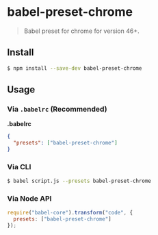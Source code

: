 # babel-preset-chrome

> Babel preset for chrome for version 46+.

## Install

```sh
$ npm install --save-dev babel-preset-chrome
```

## Usage

### Via `.babelrc` (Recommended)

**.babelrc**

```json
{
  "presets": ["babel-preset-chrome"]
}
```

### Via CLI

```sh
$ babel script.js --presets babel-preset-chrome
```

### Via Node API

```javascript
require("babel-core").transform("code", {
  presets: ["babel-preset-chrome"]
});
```
